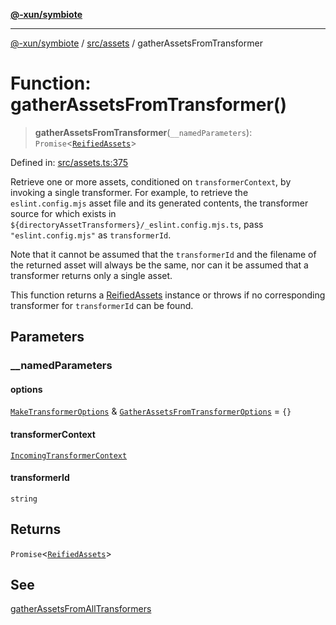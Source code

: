 [**@-xun/symbiote**](../../../README.md)

***

[@-xun/symbiote](../../../README.md) / [src/assets](../README.md) / gatherAssetsFromTransformer

# Function: gatherAssetsFromTransformer()

> **gatherAssetsFromTransformer**(`__namedParameters`): `Promise`\<[`ReifiedAssets`](../type-aliases/ReifiedAssets.md)\>

Defined in: [src/assets.ts:375](https://github.com/Xunnamius/symbiote/blob/2e287e33709b516a0ca83d4aca24e98dc1018688/src/assets.ts#L375)

Retrieve one or more assets, conditioned on `transformerContext`, by invoking
a single transformer. For example, to retrieve the `eslint.config.mjs` asset
file and its generated contents, the transformer source for which exists in
`${directoryAssetTransformers}/_eslint.config.mjs.ts`, pass
`"eslint.config.mjs"` as `transformerId`.

Note that it cannot be assumed that the `transformerId` and the filename of
the returned asset will always be the same, nor can it be assumed that a
transformer returns only a single asset.

This function returns a [ReifiedAssets](../type-aliases/ReifiedAssets.md) instance or throws if no
corresponding transformer for `transformerId` can be found.

## Parameters

### \_\_namedParameters

#### options

[`MakeTransformerOptions`](../type-aliases/MakeTransformerOptions.md) & [`GatherAssetsFromTransformerOptions`](../type-aliases/GatherAssetsFromTransformerOptions.md) = `{}`

#### transformerContext

[`IncomingTransformerContext`](../type-aliases/IncomingTransformerContext.md)

#### transformerId

`string`

## Returns

`Promise`\<[`ReifiedAssets`](../type-aliases/ReifiedAssets.md)\>

## See

[gatherAssetsFromAllTransformers](gatherAssetsFromAllTransformers.md)
